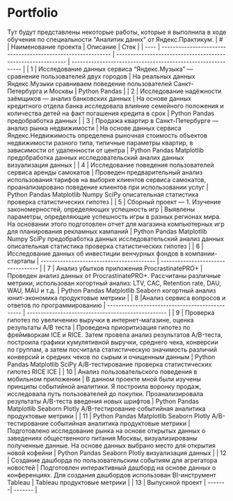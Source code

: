 # Portfolio
Тут будут представлены некоторые работы, которые я выполнила в ходе обучения по специальности "Аналитик даннх" от Яндекс.Практикум.
| #    | Наименование проекта                | Описание                                                     | Стек                                                         |
| ---- | ------------------------------------------------------------ | ------------------------------------------------------------ | ------------------------------------------------------------ |
| 1    | Исследование данных сервиса “Яндекс.Музыка” — сравнение пользователей двух городов |  На реальных данных Яндекс.Музыки сравниваем поведение пользователей Санкт-Петербурга и Москвы |  Python Pandas |
| 2    | Исследование надёжности заёмщиков — анализ банковских данных | На основе данных кредитного отдела банка исследовала влияние семейного положения и количества детей на факт погашения кредита в срок | Python Pandas предобработка данных |
| 3    | Продажа квартир в Санкт-Петербурге — анализ рынка недвижимости | На основе данных сервиса Яндекс.Недвижимость определена рыночная стоимость объектов недвижимости разного типа, типичные параметры квартир, в зависимости от удаленности от центра | Python Pandas Matplotlib предобработка данных исследовательский аналих данных визуализация данных |
| 4    | Исследование поведения пользователей сервиса аренды самокатов | Проведен предварительный анализ использования тарифов на выборке клиентов сервиса самокатов, проанализировано поведение клиентов при использовании услуг | Python Pandas Matplotlib Numpy SciPy описательная статистика проверка статистических гипотез |
| 5    | Сборный проект — 1. Изучение закономерностей, определяющих успешность игр | Выявлены параметры, определяющие успешность игры в разных регионах мира. На основании этого подготовлен отчет для магазина компьютерных игр для планирования рекламных кампаний | Python Pandas Matplotlib Numpy SciPy предобработка данных исследовательский анализ данных описательная статистика проверка статистических гипотез |
| 6    |  Исследование данных об инвестиции венчурных фондов в компании-стартапы | ----------------------------------------- | ---------------------------------- |
| 7    | Анализ убытков приложения ProcrastinatePRO+ | Проведен анализ данных от ProcrastinatePRO+. Рассчитаны различные метрики, использован когортный анализ: LTV, CAC, Retention rate, DAU, WAU, MAU и т.д. | Python Pandas Matplotlib Seaborn когортный анализ юнит-экономика продуктовые метрики |
| 8    |Анализ сервиса вопросов и ответов по программированию | -----------------------------------------------  | -------------------------------------------------- |
| 9    | Проверка гипотез по увеличению выручки в интернет-магазине, оценка результаты A/B теста | Проведена приоритизация гипотез по фреймворкам ICE и RICE. Затем провела анализ результатов A/B-теста, построила графики кумулятивной выручки, среднего чека, конверсии по группам, а затем посчитала статистическую значимость различий конверсий и средних чеков по сырым и очищенным данным | Python Pandas Matplotlib SciPy A/B-тестирование проверка статистических гипотез  RICE ICE |
| 10   | Анализ пользовательского поведения в мобильном приложении | В данном проекте мной были изучены принципы событийной аналитики. Я построила воронку продаж, исследовала путь пользователей до покупки. Проанализировала результаты A/B-теста введения новых шрифтов | Python Pandas Matplotlib Seaborn Plotly A/B-тестирование событийная аналитика продуктовые метрики |
| 11   | Python Pandas Matplotlib Seaborn Plotly A/B-тестирование событийная аналитика продуктовые метрики | Подготовлено исследование рынка на основе открытых данных о заведениях общественного питания Москвы, визуализированы полученные данные. На основе данных выбрано место для открытия новой кофейни | Python Pandas  Seaborn Plotly визуализация данных |
| 12   | Создание дашборда по пользовательским событиям для агрегатора новостей | Подготовлен интерактивный дашборд на основе данных о конференциях. Для создания дашбордов использован BI-инструмент Tableau | Tableau продуктовые метрики |
| 13   | Выпускной проект | -------| ------- |
